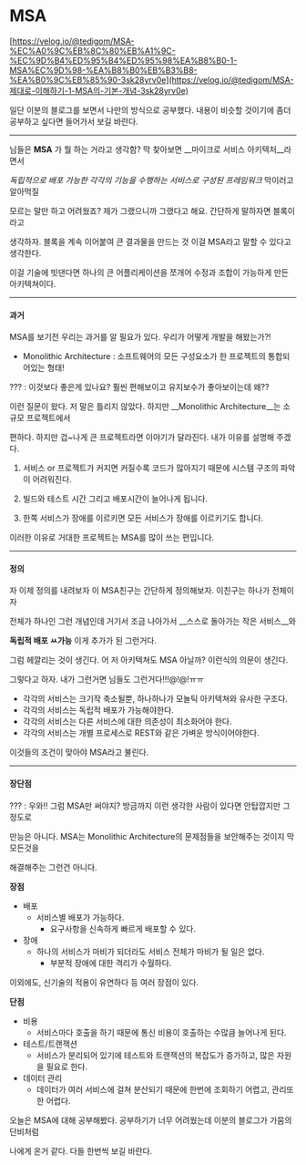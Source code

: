 # MSA



[https://velog.io/@tedigom/MSA-%EC%A0%9C%EB%8C%80%EB%A1%9C-%EC%9D%B4%ED%95%B4%ED%95%98%EA%B8%B0-1-MSA%EC%9D%98-%EA%B8%B0%EB%B3%B8-%EA%B0%9C%EB%85%90-3sk28yrv0e](https://velog.io/@tedigom/MSA-제대로-이해하기-1-MSA의-기본-개념-3sk28yrv0e)

일단 이분의 블로그를 보면서 나만의 방식으로 공부했다.  내용이 비슷할 것이기에 좀더 공부하고 싶다면 들어가서 보길 바란다.

___

님들은 __MSA__ 가 뭘 하는 거라고 생각함? 막 찾아보면 __마이크로 서비스 아키텍처__라면서 

_독립적으로 배포 가능한 각각의 기능을 수행하는 서비스로 구성된 프레임워크_  막이러고 알아먹질 

모르는 말만 하고 어려웠죠? 제가 그랬으니까 그랬다고 해요. 간단하게 말하자면 블록이라고 

생각하자. 블록을 계속 이어붙여 큰 결과물을 만드는 것 이걸 MSA라고 말할 수 있다고 생각한다.

이걸 기술에 빗댄다면 하나의 큰 어플리케이션을 쪼개어 수정과 조합이 가능하게 만든 아키텍쳐이다.

___

#### 과거 

MSA를 보기전 우리는 과거를 알 필요가 있다. 우리가 어떻게 개발을 해왔는가?! 

- Monolithic Architecture : 소프트웨어의 모든 구성요소가 한 프로젝트의 통합되어있는 형태!

??? : 이것보다 좋은게 있나요? 훨씬 편해보이고 유지보수가 좋아보이는데 왜?? 

이런 질문이 왔다. 저 말은 틀리지 않았다. 하지만 __Monolithic Architecture__는 소규모 프로젝트에서 

편하다. 하지만 겁~나게 큰 프로젝트라면 이야기가 달라진다. 내가 이유를 설명해 주겠다.



1. 서비스 or 프로젝트가 커지면 커질수록 코드가 많아지기 때문에 시스템 구조의 파악이 어려워진다.

2. 빌드와 테스트 시간 그리고 배포시간이 늘어나게 됩니다.

3. 한쪽 서비스가 장애를 이르키면 모든 서비스가 장애를 이르키기도 합니다.

   

이러한 이유로 거대한 프로젝트는 MSA를 많이 쓰는 편입니다.



___

#### 정의

자 이제 정의를 내려보자 이 MSA친구는 간단하게 정의해보자. 이친구는 하나가 전체이자 

전체가 하나인 그런 개념인데 거기서 조금 나아가서 __스스로 돌아가는 작은 서비스__와

__독립적 배포 ㅆ가능__ 이게 추가가 된 그런거다.



그럼 헤깔리는 것이 생긴다.  어 저 아키텍쳐도 MSA 아닐까? 이런식의 의문이 생긴다. 

그렇다고 하자. 내가 그런거면 님들도 그런거다!!!@!@!ㅠㅠ

- 각각의 서비스는 크기작 축소될뿐, 하나하나가 모놀틱 아키텍쳐와 유사한 구조다.
- 각각의 서비스는 독립적 배포가 가능해야한다.
- 각각의 서비스는 다른 서비스에 대한 의존성이 최소화어야 한다.
- 각각의 서비스는 개별 프로세스로 REST와 같은 가벼운 방식이어야한다.



이것들의 조건이 맞아야 MSA라고 불린다.



___

#### 장단점

??? : 우와!! 그럼 MSA만 써야지?  방금까지 이런 생각한 사람이 있다면 안탑깝지만 그정도로 

만능은 아니다. MSA는 Monolithic Architecture의 문제점들을 보안해주는 것이지 막 모든것을

해결해주는 그런건 아니다.



__장점__ 

- 배포
  - 서비스별 배포가 가능하다. 
    - 요구사항을 신속하게 빠르게 배포할 수 있다.
- 장애
  - 하나의 서비스가 마비가 되더라도 서비스 전체가 마비가 될 일은 없다.
    - 부분적 장애에 대한 격리가 수월하다.



이외에도, 신기술의 적용이 유연하다 등 여러 장점이 있다.



__단점__

- 비용
  - 서비스마다 호출을 하기 때문에  통신 비용이 호출하는 수많큼 늘어나게 된다.
- 테스트/트랜잭션 
  - 서비스가 분리되어 있기에 테스트와 트랜잭션의 복잡도가 증가하고, 많은 자원을 필요로 한다.
- 데이터 관리
  - 데이터가 여러 서비스에 걸쳐 분산되기 때문에 한번에 조회하기 어렵고, 관리또한 어렵다.



오늘은 MSA에 대해 공부해봤다. 공부하기가 너무 어려웠는데 이분의 블로그가 가뭄의 단비처럼 

나에게 온거 같다. 다들 한번씩 보길 바란다.
